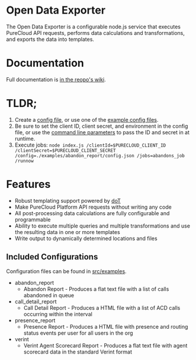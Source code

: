 # Open Data Exporter

The Open Data Exporter is a configurable node.js service that executes PureCloud API requests, performs data calculations and transformations, and exports the data into templates. 

# Documentation

Full documentation is [in the reopo's wiki](https://github.com/MyPureCloud/open-data-exporter/wiki).

# TLDR;

1. Create a [config file](https://github.com/MyPureCloud/open-data-exporter/wiki/Configuration-Files), or use one of the [example config files](https://github.com/MyPureCloud/open-data-exporter/tree/master/src/examples).
2. Be sure to set the client ID, client secret, and environment in the config file, or use the [command line parameters](https://github.com/MyPureCloud/open-data-exporter/wiki/Running-the-application) to pass the ID and secret in at runtime.
3. Execute jobs: `node index.js /clientId=$PURECLOUD_CLIENT_ID /clientSecret=$PURECLOUD_CLIENT_SECRET /config=./examples/abandon_report/config.json /jobs=abandons_job /runnow`

# Features

* Robust templating support powered by [doT](http://olado.github.io/doT/)
* Make PureCloud Platform API requests without writing any code
* All post-processing data calculations are fully configurable and programmable
* Ability to execute multiple queries and multiple transformations and use the resulting data in one or more templates
* Write output to dynamically determined locations and files

## Included Configurations

Configuration files can be found in [src/examples](https://github.com/MyPureCloud/open-data-exporter/tree/master/src/examples).

* abandon_report
  * Abandon Report - Produces a flat text file with a list of calls abandoned in queue
* call_detail_report
  * Call Detail Report - Produces a HTML file with a list of ACD calls occurring within the interval
* presence_report
  * Presence Report - Produces a HTML file with presence and routing status events per user for all users in the org
* verint
  * Verint Agent Scorecard Report - Produces a flat text file with agent scorecard data in the standard Verint format
